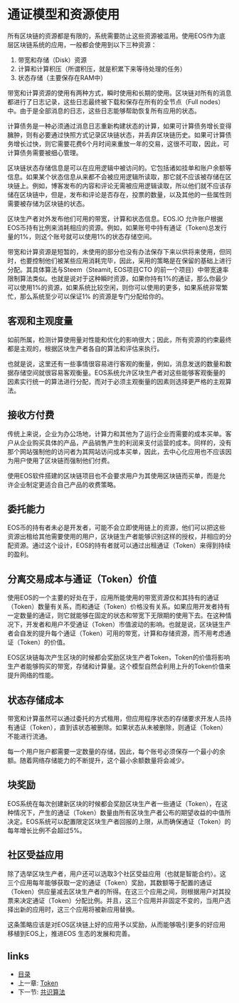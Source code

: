 # 通证模型和资源使用
所有区块链的资源都是有限的，系统需要防止这些资源被滥用。使用EOS作为底层区块链系统的应用，一般都会使用到以下三种资源：

1. 带宽和存储（Disk）资源
2. 计算和计算积压（所谓积压，就是积累下来等待处理的任务）
3. 状态存储（主要保存在RAM中）

带宽和计算资源的使用有两种方式，瞬时使用和长期的使用。区块链对所有的消息都进行了日志记录，这些日志最终被下载和保存在所有的全节点（Full nodes）中。由于是全部消息的日志，这些日志能够帮助恢复所有应用的状态。  

计算债务是一种必须通过消息日志重新构建状态的计算，如果可计算债务增长变得臃肿，则有必要通过快照方式记录区块链状态，并丢弃区块链历史。如果可计算债务增长过快，则它需要花费6个月时间来重放一年的交易，这很不可取，因此，可计算债务需要被细心管理。

区块链状态存储信息是可以在应用逻辑中被访问的。它包括诸如挂单和账户余额等信息。如果某个状态信息从来都不会被应用逻辑所读取，那它就不应该被存储在区块链上。例如，博客发布的内容和评论无需被应用逻辑读取，所以他们就不应该存储在区块链中，但是，发布和评论是否存在，投票的数量，以及其他的一些属性则需要被存储为区块链的状态。

区块生产者对外发布他们可用的带宽，计算和状态信息。EOS.IO 允许账户根据EOS币持有比例来消耗相应的资源。例如，如果账号中持有通证（Token)总发行量的1%，则这个账号就可以使用1%的状态存储空间。

带宽和计算资源是短暂的，未使用的部分也没有办法保存下来以供将来使用，但同时，也要控制他们被某些应用消耗完毕，因此，采用的策略是在保留的基础上进行分配。其具体算法与Steem（Steamit, EOS项目CTO 的前一个项目）中带宽速率限制算法类似。也就是说对于这种瞬时资源，如果你持有1%的通证，那么你最少可以使用1%的资源，如果系统比较空闲，则你可以使用的更多，如果系统非常繁忙，那么系统至少可以保证1% 的资源是专门分配给你的。

## 客观和主观度量
如前所属，检测计算使用量对性能和优化的影响很大；因此，所有资源的约束最终都是主观的，根据区块生产者各自的算法和评估来执行。

也就是说，这里还有一些事情很容易进行客观的衡量，例如，消息发送的数量和数据存储空间就很容易客观衡量。EOS系统允许区块生产者对这些能够客观衡量的因素实行统一的算法进行分配，而对于必须主观衡量的因素则选择更严格的主观算法。

## 接收方付费
传统上来说，企业为办公场地，计算力和其他为了运行企业而需要的成本买单。客户从企业购买具体的产品，产品销售产生的利润来支付运营的成本。同样的，没有那个网站强制他的访问者为其网站访问成本买单，因此，去中心化应用也不应该因为用户使用了区块链而强制他们付费。  

使用EOS软件搭建的区块链项目也不会要求用户为其使用区块链而买单，而是允许企业制定更适合自己产品的收费策略。

## 委托能力
EOS币的持有者未必是开发者，可能不会立即使用链上的资源，他们可以把这些资源出租给其他需要使用的用户，区块链生产者能够识别这样的授权，并相应的分配资源。通过这个设计，EOS的持有者就可以通过出租通证（Token）来得到持续的盈利。

## 分离交易成本与通证（Token）价值
使用EOS的一个主要的好处在于，应用所能使用的带宽资源仅和其持有的通证（Token）数量有关系，而和通证（Token）价格没有关系。如果应用开发者持有一定数量的通证，则它就能够在固定的状态和带宽下无限期的使用下去。在这种情况下，开发者和用户不受通证（Token）市值波动的影响。也就是说，区块链生产者会自发的提升每个通证（Token）可用的带宽，计算和存储资源，而不用考虑通证（Token）的价值。

EOS区块链每次产生区块的时候都会奖励区块生产者Token，Token的价值将影响生产者能够购买的带宽，存储和计算量。这个模型自然会利用上升的Token价值来提升网络的性能。

## 状态存储成本
带宽和计算虽然可以通过委托的方式租用，但应用程序状态的存储要求开发人员持有通证（Token），直到该状态被删除。如果状态从未被删除，则通证（Token）不能进行流通。

每一个用户账户都需要一定数量的存储，因此，每个账号必须保存一个最小的余额。随着网络存储能力的不断提升，这个最小余额数量将会减少。

## 块奖励
EOS系统在每次创建新区块的时候都会奖励区块生产者一些通证（Token），在这种情况下，产生的通证（Token）数量由所有区块生产者公布的期望收益的中值所决定。EOS系统可以配置限定区块生产者回报的上限，从而确保通证（Token）的每年增长比例不会超过5%。

## 社区受益应用
除了选举区块生产者，用户还可以选取3个社区受益应用（也就是智能合约）。这三个应用每年能够获取一定的通证（Token）奖励，其数额等于配置的通证（Token）供应量减去区块生产者的所得。在这三个应用之间，则根据用户对其投票来决定通证（Token）分配比例。并且，这三个应用并非固定不变的，当用户选择出新的应用时，这三个应用将被新应用替换。

这条策略应该是对EOS区块链上好的应用予以奖励，从而能够吸引更多的好应用移植到EOS上，推进EOS 生态的发展和完善。

## links
  * [目录](<preface.md>)
  * 上一章: [Token](<04.0.md>)
  * 下一节: [共识算法](<05.0.md>)

